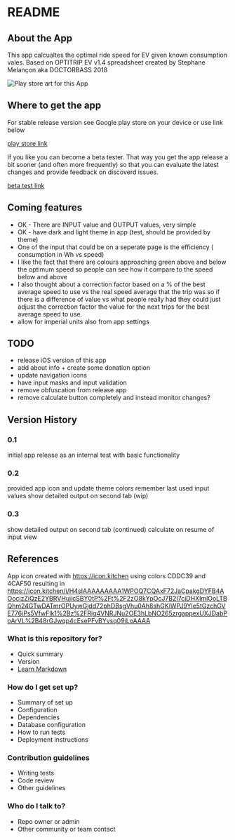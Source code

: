 # README #

## About the App

This app calcualtes the optimal ride speed for EV given known consumption vales. Based on
OPTITRIP EV v1.4 spreadsheet created by Stephane Melançon aka DOCTORBASS 2018

![Play store art for this App](https://i.ibb.co/f25dYPQ/functieafbeelding.jpg)

## Where to get the app

For stable release version see Google play store on your device or use link below

[play store link](https://play.google.com/store/apps/details?id=be.hcpl.android.optitripev)

If you like you can become a beta tester. That way you get the app release a bit sooner (and often
more frequently) so that you can evaluate the latest changes and provide feedback on discoverd issues.

[beta test link](https://play.google.com/apps/testing/be.hcpl.android.optitripev)

## Coming features

* OK - There are INPUT value and OUTPUT values, very simple
* OK - have dark and light theme in app (test, should be provided by theme)
* One of the input that could be on a seperate page is the efficiency ( consumption in Wh vs speed)
* I like the fact that there are colours approaching green above and below the optimum speed so people can see how it compare to the speed below and above
* I also thought about a correction factor based on a % of the best average speed to use vs the real speed average that the trip was so if there is a difference of value vs what people really had they could just adjust the correction factor the value for the next trips for the best average speed to use.
* allow for imperial units also from app settings

## TODO

* release iOS version of this app
* add about info + create some donation option
* update navigation icons
* have input masks and input validation
* remove obfuscation from release app
* remove calculate button completely and instead monitor changes?

## Version History

### 0.1

initial app release as an internal test with basic functionality

### 0.2

provided app icon and update theme colors
remember last used input values
show detailed output on second tab (wip)

### 0.3

show detailed output on second tab (continued)
calculate on resume of input view

## References

App icon created with https://icon.kitchen using colors CDDC39 and 4CAF50 resulting in
https://icon.kitchen/i/H4sIAAAAAAAAA1WPOQ7CQAxF72JaCpakgDYFB4AOocizZiQzE2YBRVHujicSBY0tP%2Ft%2F2zO8kYpOcJ7B2I7ciDHXImlOoLTBQhm24GTwDATmrOPUywGjdd72phDBsgVhu0Ah8shGKiWPJ9YIe5tGzchGVE776iPs5VfwFlk1%2Bz%2FRig4VNRJNu2OE3hLbNO265zrgappexUXJDabPoArVL%2B48rGJwqp4cEsePFvBYvsq09jLoAAAA

### What is this repository for? ###

* Quick summary
* Version
* [Learn Markdown](https://bitbucket.org/tutorials/markdowndemo)

### How do I get set up? ###

* Summary of set up
* Configuration
* Dependencies
* Database configuration
* How to run tests
* Deployment instructions

### Contribution guidelines ###

* Writing tests
* Code review
* Other guidelines

### Who do I talk to? ###

* Repo owner or admin
* Other community or team contact